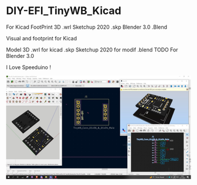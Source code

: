# DIY-EFI_TinyWB_Kicad
 For Kicad FootPrint 3D .wrl Sketchup 2020 .skp Blender 3.0 .Blend
 
 Visual and footprint for Kicad
 
 Model 3D .wrl for kicad
 .skp Sketchup 2020 for modif
 .blend TODO For Blender 3.0
 
 I Love Speeduino !
 
 <img src="https://github.com/AmesisProject/DIY-EFI_TinyWB_Kicad/blob/main/visual/readMe.jpg" width="1000" />
 
